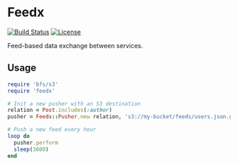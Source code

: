 # Feedx

[![Build Status](https://travis-ci.org/bsm/feedx.png?branch=master)](https://travis-ci.org/bsm/feedx)
[![License](https://img.shields.io/badge/License-Apache%202.0-blue.svg)](https://opensource.org/licenses/Apache-2.0)

Feed-based data exchange between services.

## Usage

```ruby
require 'bfs/s3'
require 'feedx'

# Init a new pusher with an S3 destination
relation = Post.includes(:author)
pusher = Feedx::Pusher.new relation, 's3://my-bucket/feeds/users.json.gz'

# Push a new feed every hour
loop do
  pusher.perform
  sleep(3600)
end
```
